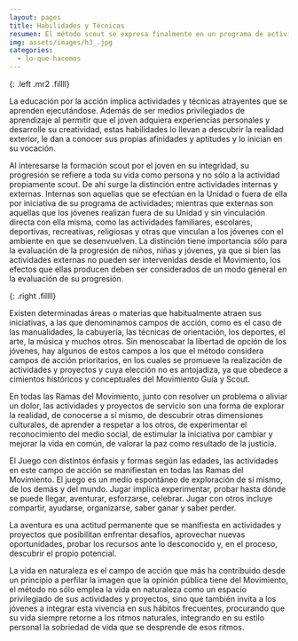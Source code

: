 ```yaml
---
layout: pages
title: Habilidades y Técnicas
resumen: El método scout se expresa finalmente en un programa de actividades con el fin de satisfacer la necesidad de un desarrollo de los niños y jovenes
img: assets/images/h3_.jpg
categories: 
  - lo-que-hacemos
---
```

<amp-img width="332" height="332" layout="fixed" alt="Habilidades y Técnicas" src="/assets/images/habilidad.jpg"></amp-img>
{: .left .mr2 .fillll}

La educación por la acción implica actividades y técnicas atrayentes que se aprenden ejecutándose. Además de ser medios privilegiados de aprendizaje al permitir que el joven adquiera experiencias personales y desarrolle su creatividad, estas habilidades lo llevan a descubrir la realidad exterior, le dan a conocer sus propias afinidades y aptitudes y lo inician en su vocación.

Al interesarse la formación scout por el joven en su integridad, su progresión se refiere a toda su vida como persona y no sólo a la actividad propiamente scout. De ahí surge la distinción entre actividades internas y externas. Internas son aquellas que se efectúan en la Unidad o fuera de ella por iniciativa de su programa de actividades; mientras que externas son aquellas que los jóvenes realizan fuera de su Unidad y sin vinculación directa con ella misma, como las actividades familiares, escolares, deportivas, recreativas, religiosas y otras que vinculan a los jóvenes con el ambiente en que se desenvuelven. La distinción tiene importancia sólo para la evaluación de la progresión de niños, niñas y jóvenes, ya que si bien las actividades externas no pueden ser intervenidas desde el Movimiento, los efectos que ellas producen deben ser considerados de un modo general en la evaluación de su progresión.

<amp-img width="280" height="400" layout="fixed" alt="Habilidades y Técnicas" src="/assets/images/habilidad1.jpg"></amp-img>
{: .right .fillll}

Existen determinadas áreas o materias que habitualmente atraen sus iniciativas, a las que denominamos campos de acción, como es el caso de las manualidades, la cabuyería, las técnicas de orientación, los deportes, el arte, la música y muchos otros. Sin menoscabar la libertad de opción de los jóvenes, hay algunos de estos campos a los que el método considera campos de acción prioritarios, en los cuales se promueve la realización de actividades y proyectos y cuya elección no es antojadiza, ya que obedece a cimientos históricos y conceptuales del Movimiento Guía y Scout.

En todas las Ramas del Movimiento, junto con resolver un problema o aliviar un dolor, las actividades y proyectos de servicio son una forma de explorar la realidad, de conocerse a sí mismo, de descubrir otras dimensiones culturales, de aprender a respetar a los otros, de experimentar el reconocimiento del medio social, de estimular la iniciativa por cambiar y mejorar la vida en común, de valorar la paz como resultado de la justicia.

El Juego con distintos énfasis y formas según las edades, las actividades en este campo de acción se manifiestan en todas las Ramas del Movimiento. El juego es un medio espontáneo de exploración de sí mismo, de los demás y del mundo. Jugar implica experimentar, probar hasta dónde se puede llegar, aventurar, esforzarse, celebrar. Jugar con otros incluye compartir, ayudarse, organizarse, saber ganar y saber perder.

La aventura es una actitud permanente que se manifiesta en actividades y proyectos que posibilitan enfrentar desafíos, aprovechar nuevas oportunidades, probar los recursos ante lo desconocido y, en el proceso, descubrir el propio potencial.

La vida en naturaleza es el campo de acción que más ha contribuido desde un principio a perfilar la imagen que la opinión pública tiene del Movimiento, el método no sólo emplea la vida en naturaleza como un espacio privilegiado de sus actividades y proyectos, sino que también invita a los jóvenes a integrar esta vivencia en sus hábitos frecuentes, procurando que su vida siempre retorne a los ritmos naturales, integrando en su estilo personal la sobriedad de vida que se desprende de esos ritmos.